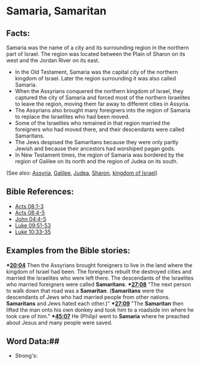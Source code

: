 # Samaria, Samaritan #

## Facts: ##

Samaria was the name of a city and its surrounding region in the northern part of Israel. The region was located between the Plain of Sharon on its west and the Jordan River on its east.

* In the Old Testament, Samaria was the capital city of the northern kingdom of Israel. Later the region surrounding it was also called Samaria.
* When the Assyrians conquered the northern kingdom of Israel, they captured the city of Samaria and forced most of the northern Israelites to leave the region, moving them far away to different cities in Assyria.
* The Assyrians also brought many foreigners into the region of Samaria to replace the Israelites who had been moved.
* Some of the Israelites who remained in that region married the foreigners who had moved there, and their descendants were called Samaritans.
* The Jews despised the Samaritans because they were only partly Jewish and because their ancestors had worshiped pagan gods.
* In New Testament times, the region of Samaria was bordered by the region of Galilee on its north and the region of Judea on its south.

(See also: [Assyria](../other/assyria.md), [Galilee](../other/galilee.md), [Judea](../other/judea.md), [Sharon](../other/sharon.md), [kingdom of Israel](../other/kingdomofisrael.md))

## Bible References: ##

* [Acts 08:1-3](rc://en/tn/help/act/08/01)
* [Acts 08:4-5](rc://en/tn/help/act/08/04)
* [John 04:4-5](rc://en/tn/help/jhn/04/04)
* [Luke 09:51-53](rc://en/tn/help/luk/09/51)
* [Luke 10:33-35](rc://en/tn/help/luk/10/33)

## Examples from the Bible stories: ##

  __*[20:04](rc://en/tn/help/obs/20/04)__ Then the Assyrians brought foreigners to live in the land where the kingdom of Israel had been. The foreigners rebuilt the destroyed cities and married the Israelites who were left there. The descendants of the Israelites who married foreigners were called __Samaritans__.
  __*[27:08](rc://en/tn/help/obs/27/08)__ "The next person to walk down that road was a __Samaritan__. (__Samaritans__ were the descendants of Jews who had married people from other nations. __Samaritans__ and Jews hated each other.)"
  __*[27:09](rc://en/tn/help/obs/27/09)__ "The __Samaritan__ then lifted the man onto his own donkey and took him to a roadside inn where he took care of him."
  __*[45:07](rc://en/tn/help/obs/45/07)__ He (Philip) went to __Samaria__ where he preached about Jesus and many people were saved.

## Word Data:##

* Strong's: 

